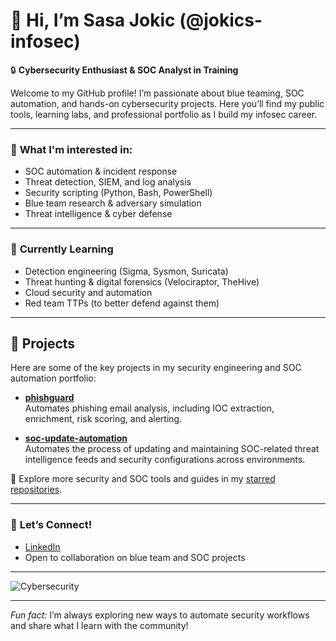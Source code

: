 <!--
**jokics-infosec/jokics-infosec** is a ✨ special ✨ repository because its `README.md` appears on your GitHub profile.
-->

# 👋 Hi, I’m Sasa Jokic (@jokics-infosec)

🔒 **Cybersecurity Enthusiast & SOC Analyst in Training**

Welcome to my GitHub profile! I’m passionate about blue teaming, SOC automation, and hands-on cybersecurity projects. Here you’ll find my public tools, learning labs, and professional portfolio as I build my infosec career.

---

### 👀 **What I'm interested in:**
- SOC automation & incident response
- Threat detection, SIEM, and log analysis
- Security scripting (Python, Bash, PowerShell)
- Blue team research & adversary simulation
- Threat intelligence & cyber defense

---

### 🌱 **Currently Learning**
- Detection engineering (Sigma, Sysmon, Suricata)
- Threat hunting & digital forensics (Velociraptor, TheHive)
- Cloud security and automation
- Red team TTPs (to better defend against them)

---

## 🚀 Projects

Here are some of the key projects in my security engineering and SOC automation portfolio:

- [**phishguard**](https://github.com/jokics-infosec/phishguard)  
  Automates phishing email analysis, including IOC extraction, enrichment, risk scoring, and alerting.

- [**soc-update-automation**](https://github.com/jokics-infosec/soc-update-automation)  
  Automates the process of updating and maintaining SOC-related threat intelligence feeds and security configurations across environments.

🌟 Explore more security and SOC tools and guides in my [starred repositories](https://github.com/jokics-infosec?tab=stars).

---

### 🤝 **Let’s Connect!**
- [LinkedIn](https://www.linkedin.com/in/jokicsasa/)
- Open to collaboration on blue team and SOC projects

---

![Cybersecurity](https://img.shields.io/badge/Cybersecurity-Blue%20Team-informational?style=flat-square&logo=github)

---


*Fun fact:* I’m always exploring new ways to automate security workflows and share what I learn with the community!

